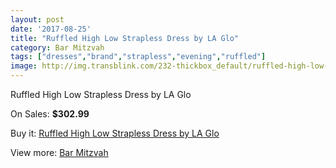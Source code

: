 ```yaml
---
layout: post
date: '2017-08-25'
title: "Ruffled High Low Strapless Dress by LA Glo"
category: Bar Mitzvah
tags: ["dresses","brand","strapless","evening","ruffled"]
image: http://img.transblink.com/232-thickbox_default/ruffled-high-low-strapless-dress-by-la-glo.jpg
---
```

Ruffled High Low Strapless Dress by LA Glo

On Sales: **$302.99**
<a href="https://www.transblink.com/en/bar-mitzvah/62-ruffled-high-low-strapless-dress-by-la-glo.html"><amp-img layout="responsive" width="600" height="600" src="//img.transblink.com/232-thickbox_default/ruffled-high-low-strapless-dress-by-la-glo.jpg" alt="Ruffled High Low Strapless Dress by LA Glo 0" /></a>
<a href="https://www.transblink.com/en/bar-mitzvah/62-ruffled-high-low-strapless-dress-by-la-glo.html"><amp-img layout="responsive" width="600" height="600" src="//img.transblink.com/234-thickbox_default/ruffled-high-low-strapless-dress-by-la-glo.jpg" alt="Ruffled High Low Strapless Dress by LA Glo 1" /></a>
<a href="https://www.transblink.com/en/bar-mitzvah/62-ruffled-high-low-strapless-dress-by-la-glo.html"><amp-img layout="responsive" width="600" height="600" src="//img.transblink.com/233-thickbox_default/ruffled-high-low-strapless-dress-by-la-glo.jpg" alt="Ruffled High Low Strapless Dress by LA Glo 2" /></a>

Buy it: [Ruffled High Low Strapless Dress by LA Glo](https://www.transblink.com/en/bar-mitzvah/62-ruffled-high-low-strapless-dress-by-la-glo.html "Ruffled High Low Strapless Dress by LA Glo")

View more: [Bar Mitzvah](https://www.transblink.com/en/2-bar-mitzvah "Bar Mitzvah")